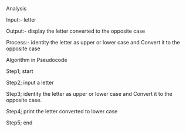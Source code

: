 Analysis 

Input:- letter

Output:- display the letter converted to the opposite case

Process:- identity the letter as upper or lower case and Convert it to the opposite case

Algorithm in Pseudocode

Step1; start

Step2; input a letter 

Step3; identity the letter as upper or lower case and Convert it to the opposite case.

Step4; print the letter converted to lower case 

Step5; end


